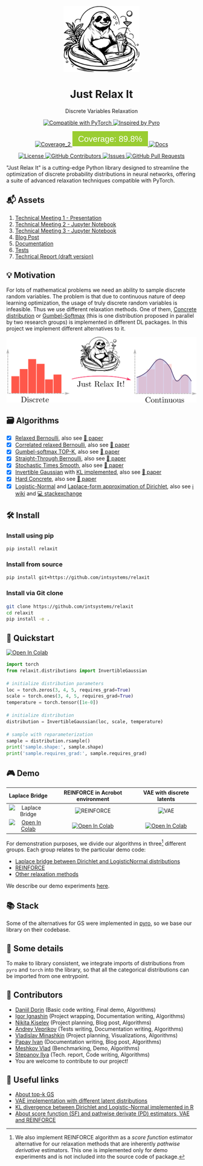 <div align="center">  
    <picture>
      <source media="(prefers-color-scheme: dark)" srcset="assets/logo-white.svg" width="200px">
      <source media="(prefers-color-scheme: light)" srcset="assets/logo.svg" width="200px">
      <img alt="Just Relax It" src="assets/logo.svg" width="200px">
    </picture>
    <h1> Just Relax It </h1>
    <p align="center"> Discrete Variables Relaxation </p>
</div>

<p align="center">
    <a href="https://pytorch.org/docs/stable/distributions.html">
        <img alt="Compatible with PyTorch" src="https://img.shields.io/badge/Compatible_with_Pytorch-ef4c2c">
    </a>
    <a href="https://docs.pyro.ai/en/dev/distributions.html">
        <img alt="Inspired by Pyro" src="https://img.shields.io/badge/Inspired_by_Pyro-fecd08">
    </a>
</p>

<p align="center">
    <a href="https://github.com/intsystems/relaxit/tree/main/tests">
        <img alt="Coverage_2" src="https://github.com/intsystems/relaxit/actions/workflows/test.yml/badge.svg" />
    </a>
    <a href="https://github.com/intsystems/relaxit/tree/main/tests">
        <img alt="Coverage" src="coverage-badge.svg" />
    </a>
    <a href="https://intsystems.github.io/relaxit">
        <img alt="Docs" src="https://github.com/intsystems/relaxit/actions/workflows/docs.yml/badge.svg" />
    </a>
</p>

<p align="center">
    <a href="https://github.com/intsystems/relaxit/blob/main/LICENSE">
        <img alt="License" src="https://badgen.net/github/license/intsystems/relaxit?color=green" />
    </a>
    <a href="https://github.com/intsystems/relaxit/graphs/contributors">
        <img alt="GitHub Contributors" src="https://img.shields.io/github/contributors/intsystems/relaxit" />
    </a>
    <a href="https://github.com/intsystems/relaxit/issues">
        <img alt="Issues" src="https://img.shields.io/github/issues-closed/intsystems/relaxit?color=0088ff" />
    </a>
    <a href="https://github.com/intsystems/relaxit/pulls">
        <img alt="GitHub Pull Requests" src="https://img.shields.io/github/issues-pr-closed/intsystems/relaxit?color=7f29d6" />
    </a>
</p>

"Just Relax It" is a cutting-edge Python library designed to streamline the optimization of discrete probability distributions in neural networks, offering a suite of advanced relaxation techniques compatible with PyTorch.

## 📬 Assets

1. [Technical Meeting 1 - Presentation](https://github.com/intsystems/relaxit/blob/main/assets/presentation_tm1.pdf)
2. [Technical Meeting 2 - Jupyter Notebook](https://github.com/intsystems/relaxit/blob/main/basic/basic_code.ipynb)
3. [Technical Meeting 3 - Jupyter Notebook](https://github.com/intsystems/relaxit/blob/main/demo/vizualization.ipynb)
4. [Blog Post](https://kisnikser.github.io/projects/relaxit/)
5. [Documentation](https://intsystems.github.io/relaxit/)
6. [Tests](https://github.com/intsystems/relaxit/tree/main/tests)
7. [Techтical Report (draft version)](https://github.com/intsystems/relaxit/tree/main/report)

## 💡 Motivation
For lots of mathematical problems we need an ability to sample discrete random variables.
The problem is that due to continuous nature of deep learning optimization, the usage of truly discrete random variables is infeasible.
Thus we use different relaxation methods. 
One of them, [Concrete distribution](https://arxiv.org/abs/1611.00712) or [Gumbel-Softmax](https://arxiv.org/abs/1611.01144) (this is one distribution proposed in parallel by two research groups) is implemented in different DL packages. 
In this project we implement different alternatives to it. 
<div align="center">  
    <img src="assets/overview.png" width="600"/>
</div>

## 🗃 Algorithms
- [x] [Relaxed Bernoulli](https://github.com/intsystems/relaxit/blob/main/src/relaxit/distributions/GaussianRelaxedBernoulli.py), also see [📝 paper](http://proceedings.mlr.press/v119/yamada20a/yamada20a.pdf) 
- [x] [Correlated relaxed Bernoulli](https://github.com/intsystems/relaxit/blob/main/src/relaxit/distributions/CorrelatedRelaxedBernoulli.py), also see [📝 paper](https://openreview.net/pdf?id=oDFvtxzPOx)
- [x] [Gumbel-softmax TOP-K](https://github.com/intsystems/relaxit/blob/main/src/relaxit/distributions/GumbelSoftmaxTopK.py), also see [📝 paper](https://arxiv.org/pdf/1903.06059) 
- [x] [Straight-Through Bernoulli](https://github.com/intsystems/relaxit/blob/main/src/relaxit/distributions/StraightThroughBernoulli.py), also see [📝 paper](https://arxiv.org/abs/1910.02176) 
- [x] [Stochastic Times Smooth](https://github.com/intsystems/relaxit/blob/main/src/relaxit/distributions/StochasticTimesSmooth.py), also see [📝 paper](https://citeseerx.ist.psu.edu/document?repid=rep1&type=pdf&doi=62c76ca0b2790c34e85ba1cce09d47be317c7235) 
- [x] [Invertible Gaussian](https://github.com/intsystems/relaxit/blob/main/src/relaxit/distributions/InvertibleGaussian.py) with [KL implemented](https://github.com/intsystems/relaxit/blob/f398ebbbac703582de392bc33d89b55c6c99ea68/src/relaxit/distributions/kl.py#L7), also see [📝 paper](https://arxiv.org/abs/1912.09588)
- [x] [Hard Concrete](https://github.com/intsystems/relaxit/blob/main/src/relaxit/distributions/HardConcrete.py), also see [📝 paper](https://arxiv.org/pdf/1712.01312) 
- [x] [Logistic-Normal](https://github.com/intsystems/relaxit/blob/main/src/relaxit/distributions/LogisticNormalSoftmax.py) and [Laplace-form approximation of Dirichlet](https://github.com/intsystems/relaxit/blob/main/src/relaxit/distributions/approx.py), also see [ℹ️ wiki](https://en.wikipedia.org/wiki/Logit-normal_distribution) and [💻 stackexchange](https://stats.stackexchange.com/questions/535560/approximating-the-logit-normal-by-dirichlet) 

## 🛠️ Install

### Install using pip
```bash
pip install relaxit
```

### Install from source
```bash
pip install git+https://github.com/intsystems/relaxit
```

### Install via Git clone
```bash
git clone https://github.com/intsystems/relaxit
cd relaxit
pip install -e .
```

## 🚀 Quickstart 
[![Open In Colab](https://colab.research.google.com/assets/colab-badge.svg)](https://colab.research.google.com/github/intsystems/relaxit/blob/main/demo/quickstart.ipynb)
```python
import torch
from relaxit.distributions import InvertibleGaussian

# initialize distribution parameters
loc = torch.zeros(3, 4, 5, requires_grad=True)
scale = torch.ones(3, 4, 5, requires_grad=True)
temperature = torch.tensor([1e-0])

# initialize distribution
distribution = InvertibleGaussian(loc, scale, temperature)

# sample with reparameterization
sample = distribution.rsample()
print('sample.shape:', sample.shape)
print('sample.requires_grad:', sample.requires_grad)
```

## 🎮 Demo
| Laplace Bridge | REINFORCE in Acrobot environment | VAE with discrete latents |
| :---: | :---: | :---: |
| ![Laplace Bridge](https://github.com/user-attachments/assets/ac5d5a71-e7d7-4ec3-b9ca-9b72d958eb41) | ![REINFORCE](https://gymnasium.farama.org/_images/acrobot.gif) | ![VAE](https://github.com/user-attachments/assets/937585c4-df84-4ab0-a2b9-ea6a73997793) |
| [![Open In Colab](https://colab.research.google.com/assets/colab-badge.svg)](https://colab.research.google.com/github/intsystems/relaxit/blob/main/demo/laplace-bridge.ipynb) | [![Open In Colab](https://colab.research.google.com/assets/colab-badge.svg)](https://colab.research.google.com/github/intsystems/relaxit/blob/main/demo/reinforce.ipynb) | [![Open In Colab](https://colab.research.google.com/assets/colab-badge.svg)](https://colab.research.google.com/github/intsystems/relaxit/blob/main/demo/demo.ipynb) |

For demonstration purposes, we divide our algorithms in three[^*] different groups. Each group relates to the particular demo code:
- [Laplace bridge between Dirichlet and LogisticNormal distributions](https://github.com/intsystems/relaxit/blob/main/demo/laplace-bridge.ipynb)
- [REINFORCE](https://github.com/intsystems/relaxit/blob/main/demo/reinforce.ipynb)
- [Other relaxation methods](https://github.com/intsystems/relaxit/blob/main/demo/demo.ipynb)

We describe our demo experiments [here](https://github.com/intsystems/relaxit/tree/main/demo).

[^*]: We also implement REINFORCE algorithm as a *score function* estimator alternative for our relaxation methods that are inherently *pathwise derivative* estimators. This one is implemented only for demo experiments and is not included into the source code of package.

## 📚 Stack
Some of the alternatives for GS were implemented in [pyro](https://docs.pyro.ai/en/dev/distributions.html), so we base our library on their codebase.
  
## 🧩 Some details
To make to library consistent, we integrate imports of distributions from `pyro` and `torch` into the library, so that all the categorical distributions can be imported from one entrypoint. 

## 👥 Contributors
- [Daniil Dorin](https://github.com/DorinDaniil) (Basic code writing, Final demo, Algorithms)
- [Igor Ignashin](https://github.com/ThunderstormXX) (Project wrapping, Documentation writing, Algorithms)
- [Nikita Kiselev](https://github.com/kisnikser) (Project planning, Blog post, Algorithms)
- [Andrey Veprikov](https://github.com/Vepricov) (Tests writing, Documentation writing, Algorithms)
- [Vladislav Minashkin](https://github.com/minashkinvladislav) (Project planning, Visualizations, Algorithms)
- [Papay Ivan](https://github.com/papayiv) (Documentation writing, Blog post, Algorithms)
- [Meshkov Vlad](https://github.com/VseMeshkov) (Benchmarking, Demo, Algorithms)
- [Stepanov Ilya](https://github.com/ILIAHHne63) (Tech. report, Code writing, Algorithms)
- You are welcome to contribute to our project!

## 🔗 Useful links
- [About top-k GS](https://uvadlc-notebooks.readthedocs.io/en/latest/tutorial_notebooks/DL2/sampling/subsets.html) 
- [VAE implementation with different latent distributions](https://github.com/kampta/pytorch-distributions)
- [KL divergence between Dirichlet and Logistic-Normal implemented in R](https://rdrr.io/cran/Compositional/src/R/kl.diri.normal.R)
- [About score function (SF) and pathwise derivate (PD) estimators, VAE and REINFORCE](https://arxiv.org/abs/1506.05254)
